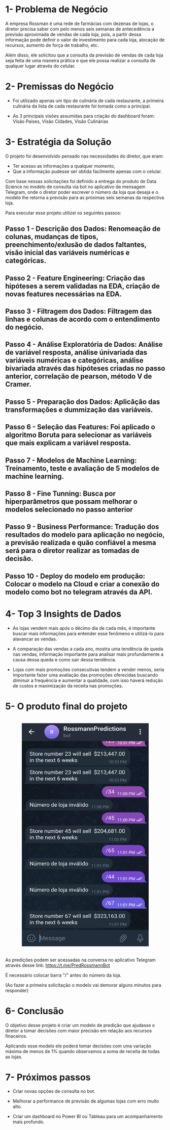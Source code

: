 # 1- Problema de Negócio

A empresa Rossman é uma rede de farmácias com dezenas de lojas, o diretor precisa saber com pelo menos seis semanas de antecedência a previsão aproximada de vendas de cada loja, pois, a partir dessa informação pode definir o valor de investimento para cada loja, alocação de recursos, aumento de força de trabalho, etc.


Além disso, ele solicitou que a consulta da previsão de vendas de cada loja seja feita de uma maneira prática e que ele possa realizar a consulta de qualquer lugar através do celular.



# 2- Premissas do Negócio

- Foi utilizado apenas um tipo de culinária de cada restaurante, a primeira culinária da lista de cada restaurante foi tomada como a principal.

- As 3 principais visões assumidas para criação do dashboard foram: Visão Países, Visão Cidades, Visão Culinárias


# 3- Estratégia da Solução

O projeto foi desenvolvido pensado nas necessidades do diretor, que eram:

- Ter acesso as informações a qualquer momento, 
- Que a informação pudesse ser obtida facilmente apenas com o celular.

Com base nessas solicitações foi definido a entrega do produto de Data Science no modelo de consulta via bot no aplicativo de mensagem Telegram, onde o diretor poder escrever o número da loja que deseja e o modelo lhe retorna a previsão para as próximas seis semanas da respectiva loja.

Para executar esse projeto utilizei os seguintes passos:

## Passo 1 - Descrição dos Dados: Renomeação de colunas, mudanças de tipos, preenchimento/exlusão de dados faltantes, visão inicial das variáveis numéricas e categóricas.

## Passo 2 - Feature Engineering: Criação das hipóteses a serem validadas na EDA, criação de novas features necessárias na EDA.

## Passo 3 - Filtragem dos Dados: Filtragem das linhas e colunas de acordo com o entendimento do negócio.

## Passo 4  - Análise Exploratória de Dados: Análise de variável resposta, análise únivariada das variáveis numéricas e categóricas, análise bivariada através das hipóteses criadas no passo anterior, correlação de pearson, método V de Cramer.

## Passo 5 - Preparação dos Dados: Aplicãção das transformações e dummização das variáveis.

## Passo 6 - Seleção das Features: Foi aplicado o algoritmo Boruta para selecionar as variáveis que mais explicam a variável resposta.

## Passo 7 - Modelos de Machine Learning: Treinamento, teste e avaliação de 5 modelos de machine learning.

## Passo 8 - Fine Tunning: Busca por hiperparâmetros que possam melhorar o modelos selecionado no passo anterior

## Passo 9 - Business Performance: Tradução dos resultados do modelo para aplicação no negócio, a previsão realizada e quão confiável a mesma será para o diretor realizar as tomadas de decisão.

## Passo 10 - Deploy do modelo em produção: Colocar o modelo na Cloud e criar a conexão do modelo como bot no telegram através da API.



# 4- Top 3 Insights de Dados

- As lojas vendem mais após o décimo dia de cada mês, é importante buscar mais informações para entender esse fenômeno e utilizá-lo para alavancar as vendas.

- A comparação das vendas a cada ano, mostra uma tendência de queda nas vendas, informação importante para analisar mais profundamente a causa dessa queda e como sair dessa tendência.

- Lojas com mais promoções consecutivas tendem a vender menos, seria importante fazer uma avaliação das promoções oferecidas buscando diminuir a frequência e aumentar a qualidade, com isso haverá redução de custos e maximização da receita nas promoções.



# 5- O produto final do projeto

<br>
<div align="center">
<img src="visaobot.jpeg" height = "700"width="400px"/>
</div>
<br>


As predições podem ser acessadas na conversa no aplicativo Telegram através desse link: https://t.me/PredRossmannBot

É necessário colocar barra "/" antes do número da loja.

(Ao fazer a primeira solicitação o modelo vai demorar alguns minutos para responder)


# 6- Conclusão

O objetivo desse projeto é criar um modelo de predição que ajudasse o diretor a tomar decisões com maior precisão em relação aos recursos finaceiros.

Aplicando esse modelo ele poderá tomar decisões com uma variação máxima de menos de 1% quando observamos a soma de receita de todas as lojas. 




# 7- Próximos passos

- Criar novas opções de consulta no bot.

- Melhorar a performance de previsão de algumas lojas com erro muito alto.

- Criar um dashboard no Power BI ou Tableau para um acompanhamento mais profundo.